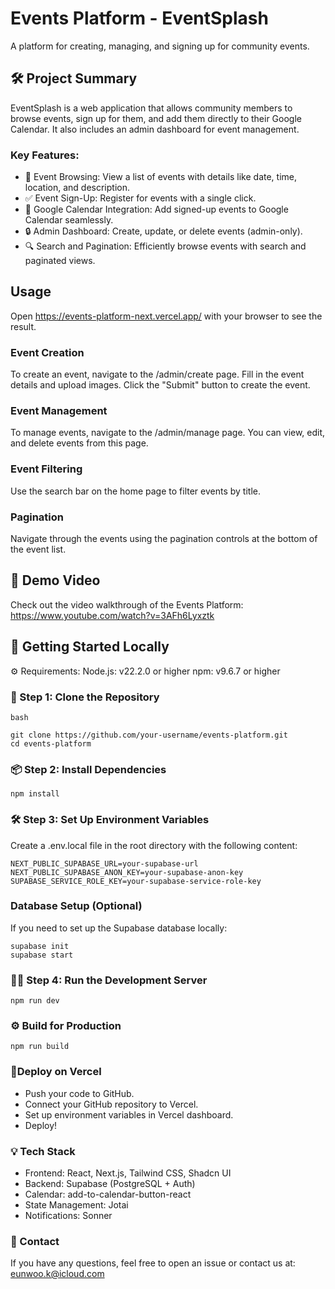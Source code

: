 # Events Platform - EventSplash

A platform for creating, managing, and signing up for community events.

## 🛠 Project Summary

EventSplash is a web application that allows community members to browse events, sign up for them, and add them directly to their Google Calendar. It also includes an admin dashboard for event management.

### Key Features:

- 📅 Event Browsing: View a list of events with details like date, time, location, and description.
- ✅ Event Sign-Up: Register for events with a single click.
- 📅 Google Calendar Integration: Add signed-up events to Google Calendar seamlessly.
- 🔒 Admin Dashboard: Create, update, or delete events (admin-only).
- 🔍 Search and Pagination: Efficiently browse events with search and paginated views.

## Usage

Open https://events-platform-next.vercel.app/ with your browser to see the result.

### Event Creation

To create an event, navigate to the /admin/create page. Fill in the event details and upload images. Click the "Submit" button to create the event.

### Event Management

To manage events, navigate to the /admin/manage page. You can view, edit, and delete events from this page.

### Event Filtering

Use the search bar on the home page to filter events by title.

### Pagination

Navigate through the events using the pagination controls at the bottom of the event list.

## 🎥 Demo Video

Check out the video walkthrough of the Events Platform: https://www.youtube.com/watch?v=3AFh6Lyxztk

## 🚀 Getting Started Locally

⚙️ Requirements:
Node.js: v22.2.0 or higher
npm: v9.6.7 or higher

### 🔄 Step 1: Clone the Repository

```
bash

git clone https://github.com/your-username/events-platform.git
cd events-platform
```

### 📦 Step 2: Install Dependencies

```
npm install
```

### 🛠 Step 3: Set Up Environment Variables

Create a .env.local file in the root directory with the following content:

```
NEXT_PUBLIC_SUPABASE_URL=your-supabase-url
NEXT_PUBLIC_SUPABASE_ANON_KEY=your-supabase-anon-key
SUPABASE_SERVICE_ROLE_KEY=your-supabase-service-role-key
```

### Database Setup (Optional)

If you need to set up the Supabase database locally:

```
supabase init
supabase start
```

### 🏃‍♂️ Step 4: Run the Development Server

```
npm run dev
```

### ⚙️ Build for Production

```
npm run build
```

### 🚀Deploy on Vercel

- Push your code to GitHub.
- Connect your GitHub repository to Vercel.
- Set up environment variables in Vercel dashboard.
- Deploy!

### 💡 Tech Stack

- Frontend: React, Next.js, Tailwind CSS, Shadcn UI
- Backend: Supabase (PostgreSQL + Auth)
- Calendar: add-to-calendar-button-react
- State Management: Jotai
- Notifications: Sonner

### 📧 Contact

If you have any questions, feel free to open an issue or contact us at: eunwoo.k@icloud.com
